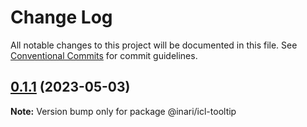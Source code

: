 # Change Log

All notable changes to this project will be documented in this file.
See [Conventional Commits](https://conventionalcommits.org) for commit guidelines.

## [0.1.1](https://github.com/manu-bujes/inari-kuro-turbo/compare/@inari/icl-tooltip@0.1.0...@inari/icl-tooltip@0.1.1) (2023-05-03)

**Note:** Version bump only for package @inari/icl-tooltip
